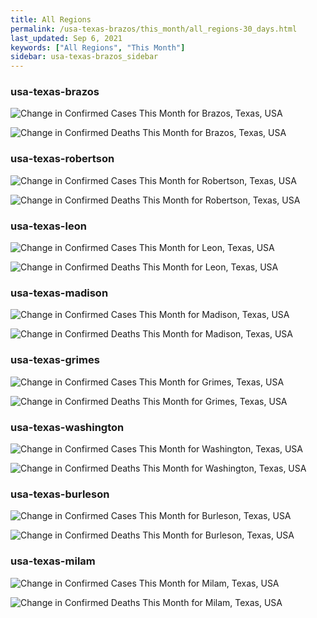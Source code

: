 ```yaml
---
title: All Regions
permalink: /usa-texas-brazos/this_month/all_regions-30_days.html
last_updated: Sep 6, 2021
keywords: ["All Regions", "This Month"]
sidebar: usa-texas-brazos_sidebar
---
```


<h3>usa-texas-brazos</h3>

![Change in Confirmed Cases This Month for Brazos, Texas, USA](/covid_tracker/images/graphs/usa-texas-brazos-delta_confirmed-30_days_graph.png)

![Change in Confirmed Deaths This Month for Brazos, Texas, USA](/covid_tracker/images/graphs/usa-texas-brazos-delta_deaths-30_days_graph.png)

<h3>usa-texas-robertson</h3>

![Change in Confirmed Cases This Month for Robertson, Texas, USA](/covid_tracker/images/graphs/usa-texas-robertson-delta_confirmed-30_days_graph.png)

![Change in Confirmed Deaths This Month for Robertson, Texas, USA](/covid_tracker/images/graphs/usa-texas-robertson-delta_deaths-30_days_graph.png)

<h3>usa-texas-leon</h3>

![Change in Confirmed Cases This Month for Leon, Texas, USA](/covid_tracker/images/graphs/usa-texas-leon-delta_confirmed-30_days_graph.png)

![Change in Confirmed Deaths This Month for Leon, Texas, USA](/covid_tracker/images/graphs/usa-texas-leon-delta_deaths-30_days_graph.png)

<h3>usa-texas-madison</h3>

![Change in Confirmed Cases This Month for Madison, Texas, USA](/covid_tracker/images/graphs/usa-texas-madison-delta_confirmed-30_days_graph.png)

![Change in Confirmed Deaths This Month for Madison, Texas, USA](/covid_tracker/images/graphs/usa-texas-madison-delta_deaths-30_days_graph.png)

<h3>usa-texas-grimes</h3>

![Change in Confirmed Cases This Month for Grimes, Texas, USA](/covid_tracker/images/graphs/usa-texas-grimes-delta_confirmed-30_days_graph.png)

![Change in Confirmed Deaths This Month for Grimes, Texas, USA](/covid_tracker/images/graphs/usa-texas-grimes-delta_deaths-30_days_graph.png)

<h3>usa-texas-washington</h3>

![Change in Confirmed Cases This Month for Washington, Texas, USA](/covid_tracker/images/graphs/usa-texas-washington-delta_confirmed-30_days_graph.png)

![Change in Confirmed Deaths This Month for Washington, Texas, USA](/covid_tracker/images/graphs/usa-texas-washington-delta_deaths-30_days_graph.png)

<h3>usa-texas-burleson</h3>

![Change in Confirmed Cases This Month for Burleson, Texas, USA](/covid_tracker/images/graphs/usa-texas-burleson-delta_confirmed-30_days_graph.png)

![Change in Confirmed Deaths This Month for Burleson, Texas, USA](/covid_tracker/images/graphs/usa-texas-burleson-delta_deaths-30_days_graph.png)

<h3>usa-texas-milam</h3>

![Change in Confirmed Cases This Month for Milam, Texas, USA](/covid_tracker/images/graphs/usa-texas-milam-delta_confirmed-30_days_graph.png)

![Change in Confirmed Deaths This Month for Milam, Texas, USA](/covid_tracker/images/graphs/usa-texas-milam-delta_deaths-30_days_graph.png)
